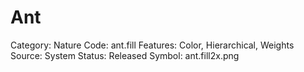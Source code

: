 # Ant

Category: Nature
Code: ant.fill
Features: Color, Hierarchical, Weights
Source: System
Status: Released
Symbol: ant.fill2x.png